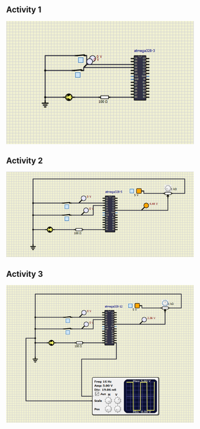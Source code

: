 ## Activity 1
![Act1](https://github.com/sivani1507/EmbeddedC/blob/main/Simulation/AC1.png)
## Activity 2
![Act2](https://github.com/sivani1507/EmbeddedC/blob/main/Simulation/AC2.png)
## Activity 3
![Act3](https://github.com/sivani1507/EmbeddedC/blob/main/Simulation/AC3.png)
